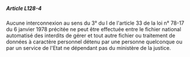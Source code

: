 ##### Article L128-4

Aucune interconnexion au sens du 3° du I de l'article 33 de la loi n° 78-17 du 6 janvier 1978 précitée ne peut être effectuée entre le fichier national automatisé des interdits de gérer et tout autre fichier ou traitement de données à caractère personnel détenu par une personne quelconque ou par un service de l'Etat ne dépendant pas du ministère de la justice.

